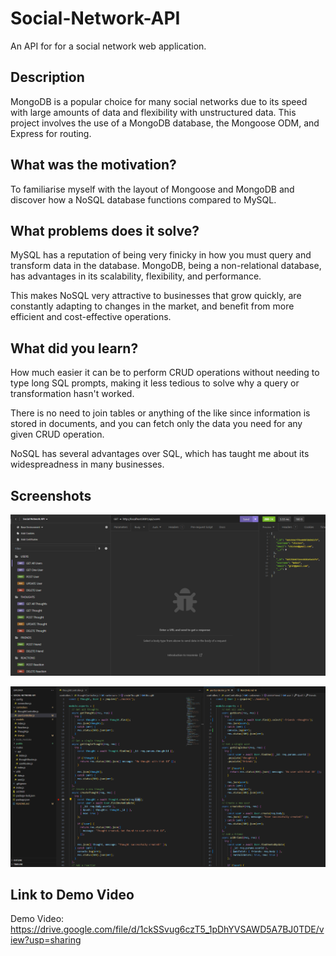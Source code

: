 # Social-Network-API
An API for for a social network web application.


## Description

MongoDB is a popular choice for many social networks due to its speed with large amounts of data and flexibility with unstructured data. This project involves the use of a MongoDB database, the Mongoose ODM, and Express for routing.


## What was the motivation?

To familiarise myself with the layout of Mongoose and MongoDB and discover how a NoSQL database functions compared to MySQL. 


## What problems does it solve?

MySQL has a reputation of being very finicky in how you must query and transform data in the database. MongoDB, being a non-relational database, has advantages in its scalability, flexibility, and performance.

This makes NoSQL very attractive to businesses that grow quickly, are constantly adapting to changes in the market, and benefit from more efficient and cost-effective operations.


## What did you learn?

How much easier it can be to perform CRUD operations without needing to type long SQL prompts, making it less tedious to solve why a query or transformation hasn't worked.

There is no need to join tables or anything of the like since information is stored in documents, and you can fetch only the data you need for any given CRUD operation. 

NoSQL has several advantages over SQL, which has taught me about its widespreadness in many businesses.


## Screenshots

![alt text](https://github.com/AnthonyBonanno/Social-Network-API/blob/main/public/images/image1.PNG)

![alt text](https://github.com/AnthonyBonanno/Social-Network-API/blob/main/public/images/image2.PNG)


## Link to Demo Video

Demo Video: https://drive.google.com/file/d/1ckSSvug6czT5_1pDhYVSAWD5A7BJ0TDE/view?usp=sharing
